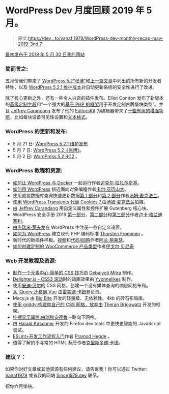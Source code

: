 # WordPress Dev 月度回顾 2019 年 5 月。

> 原文:[https://dev . to/vanaf 1979/WordPress-dev-monthly-recap-may-2019-3nd 7](https://dev.to/vanaf1979/wordpress-dev-monthly-recap-may-2019-3nd7)

[最初发布于 2019 年 5 月 30 日我的网站](https://since1979.dev/wordpress-dev-monthly-recap-may-2019/)

### [](#wordpress-may-in-short)简而言之:

五月份我们带来了 [WordPress 5.2“张博”](https://wordpress.org/news/2019/05/jaco/)和[上一篇文章](https://since1979.dev/wordpress-dev-monthly-recap-april-2019/)中列出的所有新的开发者特性，以及 [WordPress 5.2.1 维护版本](https://wordpress.org/news/2019/05/wordpress-5-2-1-maintenance-release/)对自动更新系统的安全性进行了改进。

除了核心更新之外，还有一些令人兴奋的插件发布。Elliot Condon 发布了新版本的[高级定制字段](https://www.advancedcustomfields.com/)和“一个强大的[基于 PHP 的框架](https://www.advancedcustomfields.com/blog/acf-5-8-0-release-php-blocks-for-gutenberg/)用于开发定制古腾堡块类型”。并且 [Jeffrey Carandang](https://twitter.com/phpbits) 发布了他的 [EditorsKit](https://editorskit.com/) 为编辑器带来了[一些有用的增强功能](https://jeffreycarandang.com/block-options-is-now-editorskit/)，比如每块设备可见性设置和[文本格式](https://jeffreycarandang.com/editorskit-1-5/)。

### [](#wordpress-updates-and-releases)WordPress 的更新和发布:

*   5 月 21 日: [WordPress 5.2.1 维护发布](https://wordpress.org/news/2019/05/wordpress-5-2-1-maintenance-release/)
*   5 月 7 日: [WordPress 5.2《张博》](https://wordpress.org/news/2019/05/jaco/)。
*   5 月 2 日: [WordPress 5.2 RC2](https://wordpress.org/news/2019/05/wordpress-5-2-rc2/) 。

### [](#wordpress-tutorials-and-resources)WordPress 教程和资源:

*   [如何让 WordPress 与 Docker](https://dev.to/lampewebdev/how-to-get-wordpress-running-with-docker-4mg6) 一起运行作者[迈克尔·拉扎尔斯基](https://twitter.com/lampewebdev)。
*   [如何用 WordPress](https://carlalexander.ca/approaching-object-oriented-programming-wordpress/) 接近面向对象编程作者[卡尔·亚历山大](https://twitter.com/twigpress)。
*   使用直接数据库查询快速更新数据[第 1 部分](https://tommcfarlin.com/database-queries-to-quickly-update-data-1/)和[第 2 部分](https://tommcfarlin.com/database-queries-to-quickly-update-data-2/)作者[汤姆·麦克法兰](https://twitter.com/tommcfarlin)。
*   [使用 WordPress Transients 代替 Cookies？](https://tommcfarlin.com/using-wordpress-transients/)由[汤姆·麦克法兰](https://twitter.com/tommcfarlin)拍摄。
*   [由](https://jeffreycarandang.com/extending-gutenberg-core-blocks-with-custom-attributes-and-controls/) [Jeffrey Carandang](https://twitter.com/phpbits) 用自定义属性和控件扩展 Gutenberg 核心块。
*   WordPress 安全手册 2019 [第一部分](https://dev.to/lucagrandicelli/the-wordpress-security-handbook-2019-part-1-protect-your-files-and-database-g27)、[第二部分](https://dev.to/lucagrandicelli/the-wordpress-security-handbook-2019-part-2-protect-access-and-sessions-5hl8)和[第三部分](https://dev.to/lucagrandicelli/the-wordpress-security-handbook-2019-part-3-harden-your-wordpress-installation-d14)作者[卢卡·格兰迪塞利](https://twitter.com/lucagrandicelli)。
*   [由](https://dev.to/19h47/register-some-custom-settings-in-wordpress-32pf)[杰瑞米·莱夫龙](https://twitter.com/19h47)在 WordPress 中注册一些自定义设置。
*   [如何为 WordPress](https://tfrommen.de/how-to-set-up-modern-php-coding-standards-for-wordpress/) 建立现代 PHP 编码标准 [Thorsten Frommen](https://twitter.com/thorstenfrommen) 。
*   新时代的新插件样板。[视频](https://www.youtube.com/watch?v=IxunWbCQAME)和[代码/回购](https://github.com/mwpd/basic-scaffold)作者[阿兰·施莱瑟](https://twitter.com/schlessera)。
*   [如何创建定制的 WooCommerce 产品类型](https://ibenic.com/custom-woocommerce-product-type/)作者[伊戈尔·贝尼奇](https://twitter.com/igorbenic)

### [](#web-development-tutorials-and-resources)Web 开发教程及资源:

*   [制作一个元素中心:简单的 CSS 技巧](https://medium.com/@debajyotim/making-an-element-center-simple-css-tricks-b51cca7597ce)由 [Debajyoti Mitra](https://twitter.com/debajyotimitra) 制作。
*   [Delighter.js - CSS3 滚动](https://medium.com/@diyifang/delighter-js-css3-animation-effects-when-scrolling-2e9535f47a01)时的动画效果由 [Yvonnelikes](https://medium.com/@diyifang) 制作。
*   使用[安迪·贝尔](https://twitter.com/andybelldesign)的 CSS 网格，创建一个没有媒体查询的响应网格布局。
*   [从 jQuery 迁移到 Vue](https://css-tricks.com/making-the-move-from-jquery-to-vue/) 由[雷蒙德·卡姆登](https://twitter.com/raymondcamden)负责。
*   Macy.js 由 [Big Bite](https://twitter.com/BigBite) 开发的轻量级、无依赖性、4kb 的砖石布局库。
*   [使用 griddy:构建你自己的 CSS 网格，放弃由](https://medium.freecodecamp.org/gettin-griddy-with-it-build-your-own-css-grid-and-drop-the-frameworks-7d8c498c8b1b) [Theran Brigowatz](https://twitter.com/wellBuilt) 开发的框架。
*   [挖掘显示属性:由](https://www.smashingmagazine.com/2019/05/display-grid-subgrid/)[瑞秋安德鲁](https://twitter.com/rachelandrew)一路向下网格。
*   由 [Harald Kirschner](https://twitter.com/digitarald) 开发的 Firefox dev tools 中更快更智能的 JavaScript 调试。
*   [ESLint+开发工作流程入门](https://medium.com/@pramod.rh/getting-started-with-eslint-development-workflow-f59165fa9735)作者 [Pramod Hegde](https://medium.com/@pramod.rh) 。
*   值得了解的不寻常的 HTML 标签作者[克里斯多佛·卡德](https://twitter.com/christo_kade)。

### [](#suggestions)建议？：

如果你对好文章或其他资源有任何建议，请告诉我！你可以通过 Twitter: [Vanaf1979](https://bit.ly/2RCf9eF) 或者我的网站 [Since1979.dev](https://since1979.dev) 联系。

祝你六月愉快。